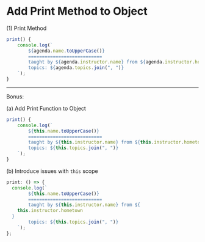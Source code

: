 # Add Print Method to Object

(1) Print Method

```javascript
print() {
    console.log(`
        ${agenda.name.toUpperCase()}
        ===========================
        taught by ${agenda.instructor.name} from ${agenda.instructor.hometown}
        topics: ${agenda.topics.join(", ")}
    `);
}
```

---

Bonus:

(a) Add Print Function to Object

```javascript
print() {
    console.log(`
        ${this.name.toUpperCase()}
        ===========================
        taught by ${this.instructor.name} from ${this.instructor.hometown}
        topics: ${this.topics.join(", ")}
    `);
}
```

(b) Introduce issues with `this` scope

```javascript
print: () => {
  console.log(`
        ${this.name.toUpperCase()}
        ===========================
        taught by ${this.instructor.name} from ${
    this.instructor.hometown
  }
        topics: ${this.topics.join(", ")}
    `);
};
```
